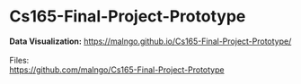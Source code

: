 # Cs165-Final-Project-Prototype

<b>Data Visualization:</b> https://malngo.github.io/Cs165-Final-Project-Prototype/
<br/>
<br>Files:</br> https://github.com/malngo/Cs165-Final-Project-Prototype
